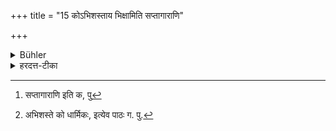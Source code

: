 +++
title = "15 कोऽभिशस्ताय भिक्षामिति सप्तागाराणि"

+++

<details><summary>Bühler</summary>

15. He may go to seven houses only, (crying,) 'Who will give alms to an Abhiśasta?'
</details>

<details><summary>हरदत्त-टीका</summary>

## सूत्रम्
कोऽभिशस्ताय भिक्षामिति[^३] सप्ताऽगारं चरेत् ॥१५॥
### टिप्पनी
[^४]अभिशस्तो ब्रम्हहा । तस्मै मह्यं को धार्मिको भिक्षां ददातीति उच्चैर्ब्रुवाणः सप्ताऽगाराणि चरेत् । सप्तग्रहणमधिकनिवृत्यर्थम् । द्वित्रेष्वागारेषु यदि पर्याप्तं लभ्यते तदा तावत्येव ॥ १५ ॥  


[^३]:

    सप्तागाराणि इति क, पु  

[^४]:

    अभिशस्ते को धार्मिकः, इत्येव पाठः ग. पु.
</details>
